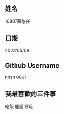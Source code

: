 姓名
----
10807蘇悠任


日期
----


2023/05/09

Github Username
---------------
hhsh10807

我最喜歡的三件事
---------------
吃飯 睡覺 呼吸
